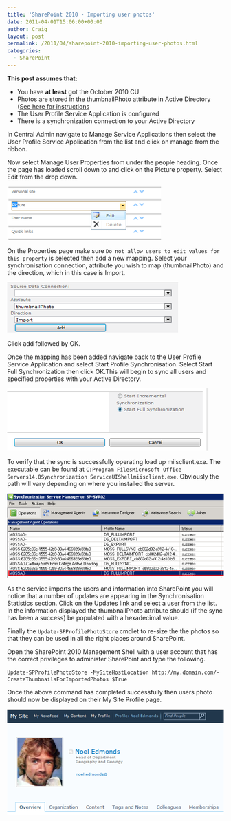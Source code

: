 ```yaml
---
title: 'SharePoint 2010 - Importing user photos'
date: 2011-04-01T15:06:00+00:00
author: Craig
layout: post
permalink: /2011/04/sharepoint-2010-importing-user-photos.html
categories:
  - SharePoint
---
```


**This post assumes that:**
* You have **at least** got the October 2010 CU
* Photos are stored in the thumbnailPhoto attribute in Active Directory ([See here for instructions](http://www.helloitscraig.co.uk/2011/03/bulk-import-user-pictures-in-to-active-directory/)
* The User Profile Service Application is configured
* There is a synchronization connection to your Active Directory

<!--more-->

In Central Admin navigate to Manage Service Applications then select the User Profile Service Application from the list and click on manage from the ribbon.

Now select Manage User Properties from under the people heading. Once the page has loaded scroll down to and click on the Picture property. Select Edit from the drop down.

![](/assets/images/PictureProperty.png)

On the Properties page make sure ```Do not allow users to edit values for this property``` is selected then add a new mapping. Select your synchronisation connection, attribute you wish to map (thumbnailPhoto) and the direction, which in this case is Import.

![](/assets/images/Sync.png)

Click add followed by OK.

Once the mapping has been added navigate back to the User Profile Service Application and select Start Profile Synchronisation. Select Start Full Synchronization then click OK.This will begin to sync all users and specified properties with your Active Directory.

![](/assets/images/StartSync.png)

To verify that the sync is successfully operating load up miisclient.exe. The executable can be found at ```C:Program FilesMicrosoft Office Servers14.0Synchronization ServiceUIShellmiisclient.exe```. Obviously the path will vary depending on where you installed the server.

![](/assets/images/MIISCLIENT.png)

As the service imports the users and information into SharePoint you will notice that a number of updates are appearing in the Synchronisation Statistics section. Click on the Updates link and select a user from the list. In the information displayed the thumbnailPhoto attribute should (if the sync has been a success) be populated with a hexadecimal value.

Finally the ```Update-SPProfilePhotoStore``` cmdlet to re-size the the photos so that they can be used in all the right places around SharePoint.

Open the SharePoint 2010 Management Shell with a user account that has the correct privileges to administer SharePoint and type the following.

```
Update-SPProfilePhotoStore -MySiteHostLocation http://my.domain.com/-CreateThumbnailsForImportedPhotos $True
```

Once the above command has completed successfully then users photo should now be displayed on their My Site Profile page.

![](/assets/images/UserProf1.png)